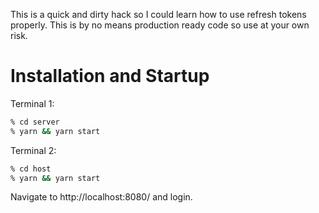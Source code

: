 This is a quick and dirty hack so I could learn how to use refresh tokens properly.
This is by no means production ready code so use at your own risk.

# Installation and Startup

Terminal 1:

```sh
% cd server
% yarn && yarn start
```

Terminal 2:

```sh
% cd host
% yarn && yarn start
```

Navigate to http://localhost:8080/ and login.
